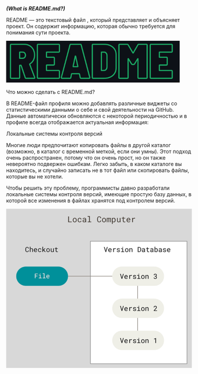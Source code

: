 
***(What is README.md?)***

README — это текстовый файл , который представляет и объясняет проект. Он содержит информацию, которая обычно требуется для понимания сути проекта.

![image alt](https://github.com/haydarsho/Softclub/blob/141a413717e2dafe6223b19bc147d82db4bc481d/%D0%A1%D0%BD%D0%B8%D0%BC%D0%BE%D0%BA%20%D1%8D%D0%BA%D1%80%D0%B0%D0%BD%D0%B0%202025-01-21%20142117.png)

Что можно сделать с README.md?

В README-файл профиля можно добавлять различные виджеты со статистическими данными о себе и свой деятельности на GitHub. Данные автоматически обновляются с некоторой периодичностью и в профиле всегда отображается актуальная информация:

Локальные системы контроля версий

Многие люди предпочитают копировать файлы в другой каталог (возможно, в каталог с временной меткой, если они умны). Этот подход очень распространен, потому что он очень прост, но он также невероятно подвержен ошибкам. Легко забыть, в каком каталоге вы находитесь, и случайно записать не в тот файл или скопировать файлы, которые вы не хотели.

Чтобы решить эту проблему, программисты давно разработали локальные системы контроля версий, имеющие простую базу данных, в которой все изменения в файлах хранятся под контролем версий.



![image alt](https://github.com/haydarsho/Softclub/blob/3fb10a39fbe4d5d0397d7de2b5e20799cf5cd03f/%D0%A1%D0%BD%D0%B8%D0%BC%D0%BE%D0%BA%20%D1%8D%D0%BA%D1%80%D0%B0%D0%BD%D0%B0%202025-01-21%20144941.png)
